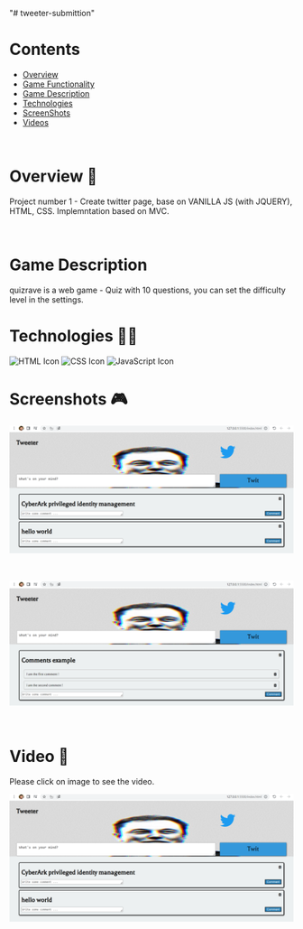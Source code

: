"# tweeter-submittion" 

# Contents

- [Overview](#overview-)
- [Game Functionality](#functionality-)
- [Game Description](#description-)
- [Technologies](#technologies-)
- [ScreenShots](#ScreenShots-)
- [Videos](#videos-)

<br />

# Overview 👋

Project number 1 -
Create twitter page, base on VANILLA JS (with JQUERY), HTML, CSS.
Implemntation based on MVC.

<br />



# Game Description

quizrave is a web game -
Quiz with 10 questions, you can set the difficulty level in the settings.


# Technologies 👨‍💻

![HTML Icon](https://i.ibb.co/9tyHGr7/html-logo.png, "HTML")
![CSS Icon](https://i.ibb.co/b3QNSgX/css-logo.png, "CSS")
![JavaScript Icon](https://i.ibb.co/L5RS8g1/Group-11.png, "JavaScript")


# Screenshots 🎮


![Welcome](src/gitgubshots/1.png)

<br />

![Setting](src/gitgubshots/2.png)

<br />

# Video 🎥

Please click on image to see the video.

[![Demo](src/gitgubshots/1.png)](https://www.youtube.com/watch?v=8KKr5scIk-g)


